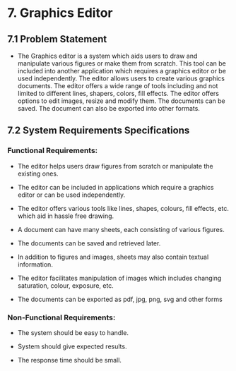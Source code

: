 # 7. Graphics Editor

## 7.1 Problem Statement

- The Graphics editor is a system which aids users to draw and manipulate various figures or make them from scratch. This tool can be included into another application which requires a graphics editor or be used independently. The editor allows users to create various graphics documents. The editor offers a wide range of tools including and not limited to different lines, shapers, colors, fill effects. The editor offers options to edit images, resize and modify them. The documents can be saved. The document can also be exported into other formats.

## 7.2 System Requirements Specifications

### Functional Requirements:

- The editor helps users draw figures from scratch or manipulate the existing ones.

- The editor can be included in applications which require a graphics editor or can be used
independently.

- The editor offers various tools like lines, shapes, colours, fill effects, etc. which aid in hassle free drawing.

- A document can have many sheets, each consisting of various figures.

- The documents can be saved and retrieved later.

- In addition to figures and images, sheets may also contain textual information.

- The editor facilitates manipulation of images which includes changing saturation, colour,
exposure, etc.

- The documents can be exported as pdf, jpg, png, svg and other forms

### Non-Functional Requirements:

- The system should be easy to handle.

- System should give expected results.

- The response time should be small.
